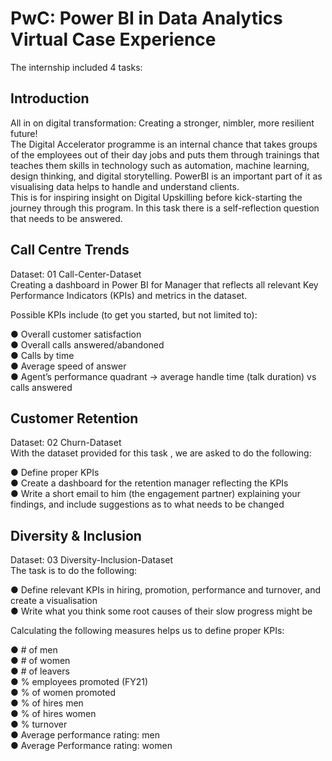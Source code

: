 # PwC: Power BI in Data Analytics Virtual Case Experience
The internship included 4 tasks:
## Introduction
All in on digital transformation: Creating a stronger, nimbler, more resilient future!\
The Digital Accelerator programme is an internal chance that takes groups of the employees out of their day jobs and puts them through trainings that teaches them skills in technology such as automation, machine learning, design thinking, and digital storytelling. PowerBI is an important part of it as visualising data helps to handle and understand clients.\
This is for inspiring insight on Digital Upskilling before kick-starting the journey through this program. In this task there is a self-reflection question that needs to be answered.

## Call Centre Trends
Dataset: 01 Call-Center-Dataset\
Creating a dashboard in Power BI for Manager that reflects all relevant Key Performance Indicators (KPIs) and metrics in the dataset.

Possible KPIs include (to get you started, but not limited to):

● Overall customer satisfaction\
● Overall calls answered/abandoned\
● Calls by time\
● Average speed of answer\
● Agent’s performance quadrant -> average handle time (talk duration) vs calls answered

## Customer Retention
Dataset: 02 Churn-Dataset\
With the dataset provided for this task , we are asked to do the following:

● Define proper KPIs\
● Create a dashboard for the retention manager reflecting the KPIs\
● Write a short email to him (the engagement partner) explaining your findings, and include suggestions as to what needs to be changed

## Diversity & Inclusion
Dataset: 03 Diversity-Inclusion-Dataset\
The task is to do the following:

● Define relevant KPIs in hiring, promotion, performance and turnover, and create a visualisation\
● Write what you think some root causes of their slow progress might be

Calculating the following measures helps us to define proper KPIs:

● # of men\
● # of women\
● # of leavers\
● % employees promoted (FY21)\
● % of women promoted\
● % of hires men\
● % of hires women\
● % turnover\
● Average performance rating: men\
● Average Performance rating: women
